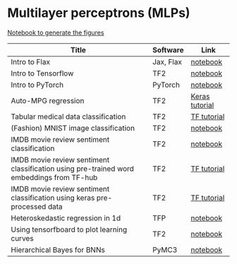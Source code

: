 
# Multilayer perceptrons (MLPs)

[Notebook to generate the figures](https://github.com/probml/pyprobml/blob/master/notebooks/figures/chapter13_figures.ipynb)

|Title|Software|Link|
|-----------|----|----|
|Intro to Flax| Jax, Flax| [notebook](flax_intro.ipynb)|
|Intro to Tensorflow| TF2| [notebook](tf_intro.ipynb)|
|Intro to PyTorch| PyTorch| [notebook](pytorch_intro.ipynb)|
|Auto-MPG regression| TF2| [Keras tutorial](https://www.tensorflow.org/tutorials/keras/regression)
|Tabular medical data classification|TF2|[TF tutorial](https://www.tensorflow.org/tutorials/structured_data/feature_columns)
|(Fashion) MNIST image classification|TF2|[notebook](mlp_mnist_tf.ipynb)
|IMDB movie review sentiment classification |TF2|[notebook](mlp_imdb_tf.ipynb)
|IMDB movie review sentiment classification using pre-trained word embeddings from TF-hub|TF2|[TF tutorial](https://www.tensorflow.org/tutorials/keras/text_classification_with_hub)
|IMDB movie review sentiment classification using keras pre-processed data|TF2|[TF tutorial](https://www.tensorflow.org/tutorials/keras/text_classification)|
|Heteroskedastic regression in 1d| TFP | [notebook](mlp_1d_regression_hetero_tf.ipynb)|
|Using tensorfboard to plot learning curves| TF2 | [notebook](early_stopping_tensorboard_tf.ipynb)
|Hierarchical Bayes for BNNs| PyMC3 | [notebook](bnn_hierarchical_pymc3.ipynb)



